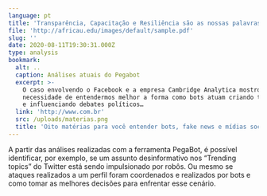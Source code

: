 ```yaml
---
language: pt
title: 'Transparência, Capacitação e Resiliência são as nossas palavras-chaves'
file: 'http://africau.edu/images/default/sample.pdf'
slug: ''
date: 2020-08-11T19:30:31.000Z
type: analysis
bookmark:
  alt: ..
  caption: Análises atuais do Pegabot
  excerpt: >-
    O caso envolvendo o Facebook e a empresa Cambridge Analytica mostrou a
    necessidade de entendermos melhor a forma como bots atuam criando tendências
    e influenciando debates políticos…
  link: 'http://www.com.br'
  src: /uploads/materias.png
  title: 'Oito matérias para você entender bots, fake news e mídias sociais'
---
```

A partir das análises realizadas com a ferramenta PegaBot, é possível identificar, por exemplo, se um assunto desinformativo nos “Trending topics” do Twitter está sendo impulsionado por robôs. Ou mesmo se ataques realizados a um perfil foram coordenados e realizados por bots e como tomar as melhores decisões para enfrentar esse cenário.
